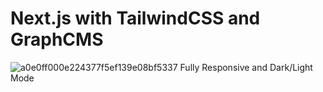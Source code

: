 # Next.js with TailwindCSS and GraphCMS 

![a0e0ff000e224377f5ef139e08bf5337](https://user-images.githubusercontent.com/88827764/147372458-3310994c-ba95-4b89-8ff7-0033a62bdf66.jpg)
Fully Responsive and Dark/Light Mode
